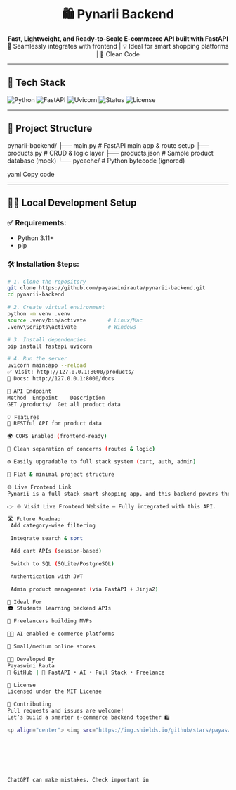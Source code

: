 <h1 align="center">🛍️ Pynarii Backend</h1>
<p align="center">
  <b>Fast, Lightweight, and Ready-to-Scale E-commerce API built with FastAPI</b><br>
  🔗 Seamlessly integrates with frontend | 💡 Ideal for smart shopping platforms | 🔐 Clean Code
</p>

---

## 🚀 Tech Stack

![Python](https://img.shields.io/badge/Python-3.11-blue?logo=python&logoColor=white)
![FastAPI](https://img.shields.io/badge/FastAPI-⚡-green?logo=fastapi)
![Uvicorn](https://img.shields.io/badge/Uvicorn-ASGI-black?logo=uvicorn)
![Status](https://img.shields.io/badge/Build-Stable-brightgreen)
![License](https://img.shields.io/badge/License-MIT-blue)

---

## 📂 Project Structure

pynarii-backend/
├── main.py # FastAPI main app & route setup
├── products.py # CRUD & logic layer
├── products.json # Sample product database (mock)
└── pycache/ # Python bytecode (ignored)

yaml
Copy code

---

## 🧑‍💻 Local Development Setup

### ✅ Requirements:
- Python 3.11+
- pip

### 🛠️ Installation Steps:

```bash
# 1. Clone the repository
git clone https://github.com/payaswinirauta/pynarii-backend.git
cd pynarii-backend

# 2. Create virtual environment
python -m venv .venv
source .venv/bin/activate       # Linux/Mac
.venv\Scripts\activate          # Windows

# 3. Install dependencies
pip install fastapi uvicorn

# 4. Run the server
uvicorn main:app --reload
✅ Visit: http://127.0.0.1:8000/products/
📘 Docs: http://127.0.0.1:8000/docs

🔗 API Endpoint
Method	Endpoint	Description
GET	/products/	Get all product data

💡 Features
🔌 RESTful API for product data

🌍 CORS Enabled (frontend-ready)

🧩 Clean separation of concerns (routes & logic)

⚙️ Easily upgradable to full stack system (cart, auth, admin)

📁 Flat & minimal project structure

🌐 Live Frontend Link
Pynarii is a full stack smart shopping app, and this backend powers the dynamic product logic.

👉 🌐 Visit Live Frontend Website – Fully integrated with this API.

🛣️ Future Roadmap
 Add category-wise filtering

 Integrate search & sort

 Add cart APIs (session-based)

 Switch to SQL (SQLite/PostgreSQL)

 Authentication with JWT

 Admin product management (via FastAPI + Jinja2)

🧠 Ideal For
🎓 Students learning backend APIs

💼 Freelancers building MVPs

👩‍💻 AI-enabled e-commerce platforms

🛒 Small/medium online stores

👩‍💻 Developed By
Payaswini Rauta
🔗 GitHub | 💬 FastAPI • AI • Full Stack • Freelance

📜 License
Licensed under the MIT License

💬 Contributing
Pull requests and issues are welcome!
Let’s build a smarter e-commerce backend together 🛍️

<p align="center"> <img src="https://img.shields.io/github/stars/payaswinirauta/pynarii-backend?style=social" /> </p> ```







ChatGPT can make mistakes. Check important in
